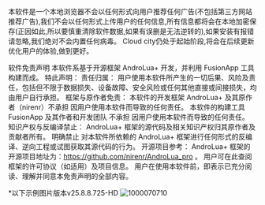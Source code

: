 本软件是一个本地浏览器不会以任何形式向用户推荐任何广告(不包括第三方网站推荐广告),我们不会以任何形式上传用户的任何信息,所有信息都将会在本地加密保存(正因如此,所以要慎重清除软件数据,如果有误删是无法逆转的),如果安装有报错请忽略,我们绝对不会内置任何病毒。
Cloud city仍处于起始阶段,将会在后续更新优化用户的体验,做到更好。




软件免责声明 
本软件系基于开源框架 AndroLua+ 开发，并利用 FusionApp 工具构建而成。 
特此声明： 
责任归属： 
用户使用本软件所产生的一切后果、风险及责任，包括但不限于数据损失、设备故障、安全风险或任何其他直接或间接损失，均由用户自行承担。 
框架与原作者免责： 
本软件的开发框架 AndroLua+ 及其原作者（nirenr）不承担 因用户使用本软件而导致的任何责任。 
本软件的构建工具 FusionApp 及其作者和开发团队 不承担 因用户使用本软件而导致的任何责任。 
知识产权与反编译禁止： AndroLua+ 框架的源代码及相关知识产权归其原作者及贡献者所有。 
明确禁止 对本软件所依赖的 AndroLua+ 框架进行任何形式的反编译、逆向工程或试图获取其源代码的行为。
开源项目参考： AndroLua+ 框架的开源项目地址为：https://github.com/nirenr/AndroLua_pro 。
用户可在此查阅框架的许可协议（如适用）及项目信息。 用户在使用本软件前，即表示已充分阅读、理解并同意本免责声明的全部内容。

*以下示例图片版本v25.8.8.725-HD
![1000070710](https://github.com/user-attachments/assets/542a0ee9-6281-43a4-8555-1d181b58797b)
